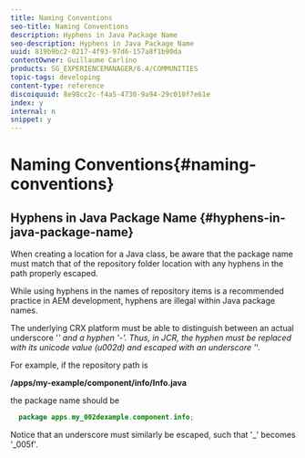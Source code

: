 ```yaml
---
title: Naming Conventions
seo-title: Naming Conventions
description: Hyphens in Java Package Name
seo-description: Hyphens in Java Package Name
uuid: 819b9bc2-0217-4f93-97d6-157a8f1b90da
contentOwner: Guillaume Carlino
products: SG_EXPERIENCEMANAGER/6.4/COMMUNITIES
topic-tags: developing
content-type: reference
discoiquuid: 8e98cc2c-f4a5-4730-9a94-29c010f7e61e
index: y
internal: n
snippet: y
---
```


# Naming Conventions{#naming-conventions}

## Hyphens in Java Package Name {#hyphens-in-java-package-name}

When creating a location for a Java class, be aware that the package name must match that of the repository folder location with any hyphens in the path properly escaped.

While using hyphens in the names of repository items is a recommended practice in AEM development, hyphens are illegal within Java package names.

The underlying CRX platform must be able to distinguish between an actual underscore '_' and a hyphen '-'. Thus, in JCR, the hyphen must be replaced with its unicode value (u002d) and escaped with an underscore '_'.

For example, if the repository path is

**/apps/my-example/component/info/Info.java**

the package name should be

```java
  package apps.my_002dexample.component.info;
```

Notice that an underscore must similarly be escaped, such that '_' becomes '_005f'.

